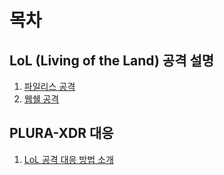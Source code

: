 # 목차

## LoL (Living of the Land) 공격 설명

1. [파일리스 공격](lol/fileless_attack.md)
2. [웹쉘 공격](lol/webshell_attack_steps.md)

## PLURA-XDR 대응

1. [LoL 공격 대응 방법 소개](lol/plura_waf_xdr_detection.md)

